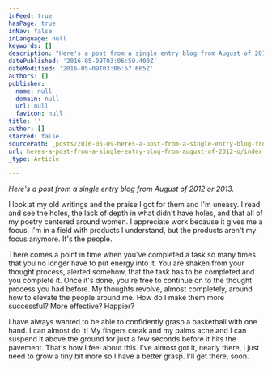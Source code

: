 ```yaml
---
inFeed: true
hasPage: true
inNav: false
inLanguage: null
keywords: []
description: "Here's a post from a single entry blog from August of 2012 or 2013."
datePublished: '2016-05-09T03:06:59.400Z'
dateModified: '2016-05-09T03:06:57.665Z'
authors: []
publisher:
  name: null
  domain: null
  url: null
  favicon: null
title: ''
author: []
starred: false
sourcePath: _posts/2016-05-09-heres-a-post-from-a-single-entry-blog-from-august-of-2012-o.md
url: heres-a-post-from-a-single-entry-blog-from-august-of-2012-o/index.html
_type: Article

---
```

_Here's a post from a single entry blog from August of 2012 or 2013\._

I look at my old writings and the praise I got for them and I'm uneasy. I read and see the holes, the lack of depth in what didn't have holes, and that all of my poetry centered around women. I appreciate work because it gives me a focus. I'm in a field with products I understand, but the products aren't my focus anymore. It's the people. 

There comes a point in time when you've completed a task so many times that you no longer have to put energy into it. You are shaken from your thought process, alerted somehow, that the task has to be completed and you complete it. Once it's done, you're free to continue on to the thought process you had before. My thoughts revolve, almost completely, around how to elevate the people around me. How do I make them more successful? More effective? Happier? 

I have always wanted to be able to confidently grasp a basketball with one hand. I can almost do it! My fingers creak and my palms ache and I can suspend it above the ground for just a few seconds before it hits the pavement. That's how I feel about this. I've almost got it, nearly there, I just need to grow a tiny bit more so I have a better grasp. I'll get there, soon.